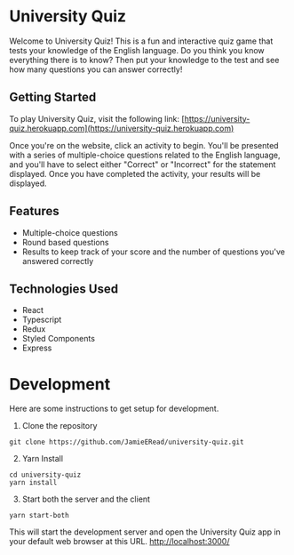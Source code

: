 # University Quiz
Welcome to University Quiz! This is a fun and interactive quiz game that tests your knowledge of the English language. Do you think you know everything there is to know? Then put your knowledge to the test and see how many questions you can answer correctly!

## Getting Started
To play University Quiz, visit the following link: 
[https://university-quiz.herokuapp.com](https://university-quiz.herokuapp.com)

Once you're on the website, click an activity to begin. You'll be presented with a series of multiple-choice questions related to the English language, and you'll have to select either "Correct" or "Incorrect" for the statement displayed. Once you have completed the activity, your results will be displayed.

## Features
* Multiple-choice questions
* Round based questions
* Results to keep track of your score and the number of questions you've answered correctly

## Technologies Used
* React
* Typescript
* Redux
* Styled Components
* Express

# Development

Here are some instructions to get setup for development.

1. Clone the repository

```
git clone https://github.com/JamieERead/university-quiz.git
```

2. Yarn Install 

```
cd university-quiz
yarn install
```

3. Start both the server and the client
   
```
yarn start-both
```

This will start the development server and open the University Quiz app in your default web browser at this URL.
[http://localhost:3000/](http://localhost:3000/)
